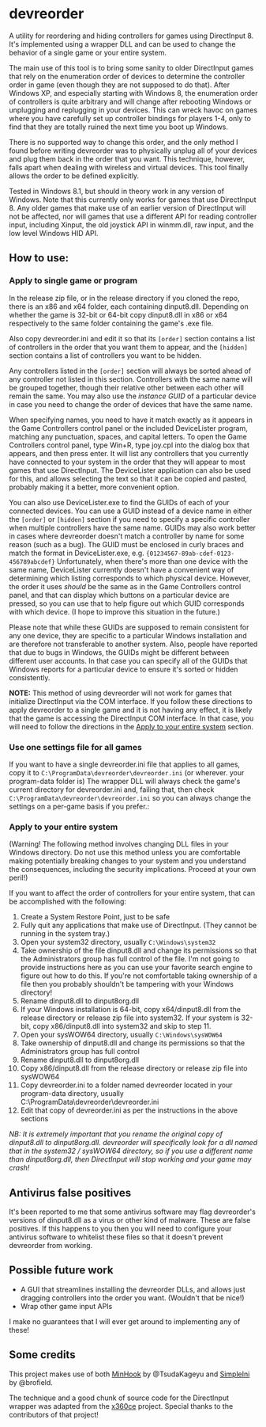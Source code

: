 # devreorder
A utility for reordering and hiding controllers for games using DirectInput 8. It's implemented using a wrapper DLL and can be used to change the behavior of a single game or your entire system.

The main use of this tool is to bring some sanity to older DirectInput games that rely on the enumeration order of devices to determine the controller order in game (even though they are not supposed to do that). After Windows XP, and especially starting with Windows 8, the enumeration order of controllers is quite arbitrary and will change after rebooting Windows or unplugging and replugging in your devices. This can wreck havoc on games where you have carefully set up controller bindings for players 1-4, only to find that they are totally ruined the next time you boot up Windows.

There is no supported way to change this order, and the only method I found before writing devreorder was to physically unplug all of your devices and plug them back in the order that you want. This technique, however, falls apart when dealing with wireless and virtual devices. This tool finally allows the order to be defined explicitly.

Tested in Windows 8.1, but should in theory work in any version of Windows. Note that this currently only works for games that use DirectInput 8. Any older games that make use of an earlier version of DirectInput will not be affected, nor will games that use a different API for reading controller input, including Xinput, the old joystick API in winmm.dll, raw input, and the low level Windows HID API.

## How to use:

### Apply to single game or program

In the release zip file, or in the release directory if you cloned the repo, there is an x86 and x64 folder, each containing dinput8.dll. Depending on whether the game is 32-bit or 64-bit copy dinput8.dll in x86 or x64 respectively to the same folder containing the game's .exe file.

Also copy devreorder.ini and edit it so that its `[order]` section contains a list of controllers in the order that you want them to appear, and the `[hidden]` section contains a list of controllers you want to be hidden.

Any controllers listed in the `[order]` section will always be sorted ahead of any controller not listed in this section. Controllers with the same name will be grouped together, though their relative other between each other will remain the same. You may also use the *instance GUID* of a particular device in case you need to change the order of devices that have the same name.

When specifying names, you need to have it match exactly as it appears in the Game Controllers control panel or the included DeviceLister program, matching any punctuation, spaces, and capital letters. To open the Game Controllers control panel, type Win+R, type joy.cpl into the dialog box that appears, and then press enter. It will list any controllers that you currently have connected to your system in the order that they will appear to most games that use DirectInput. The DeviceLister application can also be used for this, and allows selecting the text so that it can be copied and pasted, probably making it a better, more convenient option.

You can also use DeviceLister.exe to find the GUIDs of each of your connected devices. You can use a GUID instead of a device name in either the `[order]` or `[hidden]` section if you need to specify a specific controller when multiple controllers have the same name. GUIDs may also work better in cases where devreorder doesn't match a controller by name for some reason (such as a bug). The GUID must be enclosed in curly braces and match the format in DeviceLister.exe, e.g. `{01234567-89ab-cdef-0123-456789abcdef}` Unfortunately, when there's more than one device with the same name, DeviceLister currently doesn't have a convenient way of determining which listing corresponds to which physical device. However, the order it uses *should* be the same as in the Game Controllers control panel, and that can display which buttons on a particular device are pressed, so you can use that to help figure out which GUID corresponds with which device. (I hope to improve this situation in the future.)

Please note that while these GUIDs are supposed to remain consistent for any one device, they are specific to a particular Windows installation and are therefore not transferable to another system. Also, people have reported that due to bugs in Windows, the GUIDs might be different between different user accounts. In that case you can specify all of the GUIDs that Windows reports for a particular device to ensure it's sorted or hidden consistently.

**NOTE:** This method of using devreorder will not work for games that initialize DirectInput via the COM interface. If you follow these directions to apply devreorder to a single game and it is not having any effect, it is likely that the game is accessing the DirectInput COM interface. In that case, you will need to follow the directions in the [Apply to your entire system](#apply-to-your-entire-system) section.

### Use one settings file for all games

If you want to have a single devreorder.ini file that applies to all games, copy it to `C:\ProgramData\devreorder\devreorder.ini` (or wherever. your program-data folder is) The wrapper DLL will always check the game's current directory for devreorder.ini and, failing that, then check `C:\ProgramData\devreorder\devreorder.ini` so you can always change the settings on a per-game basis if you prefer.:

### Apply to your entire system

(Warning! The following method involves changing DLL files in your Windows directory. Do not use this method unless you are comfortable making potentially breaking changes to your system and you understand the consequences, including the security implications. Proceed at your own peril!)

If you want to affect the order of controllers for your entire system, that can be accomplished with the following:

1. Create a System Restore Point, just to be safe
2. Fully quit any applications that make use of DirectInput. (They cannot be running in the system tray.)
3. Open your system32 directory, usually `C:\Windows\system32`
4. Take ownership of the file dinput8.dll and change its permissions so that the Administrators group has full control of the file. I'm not going to provide instructions here as you can use your favorite search engine to figure out how to do this. If you're not comfortable taking ownership of a file then you probably shouldn't be tampering with your Windows directory!
5. Rename dinput8.dll to dinput8org.dll
6. If your Windows installation is 64-bit, copy x64/dinput8.dll from the release directory or release zip file into system32. If your system is 32-bit, copy x86/dinput8.dll into system32 and skip to step 11.
7. Open your sysWOW64 directory, usually `C:\Windows\sysWOW64`
8. Take ownership of dinput8.dll and change its permissions so that the Administrators group has full control
9. Rename dinput8.dll to dinput8org.dll
10. Copy x86/dinput8.dll from the release directory or release zip file into sysWOW64
11. Copy devreorder.ini to a folder named devreorder located in your program-data directory, usually C:\ProgramData\devreorder\devreorder.ini
12. Edit that copy of devreorder.ini as per the instructions in the above sections

*NB: It is extremely important that you rename the original copy of dinput8.dll to dinput8org.dll. devreorder will specifically look for a dll named that in the system32 / sysWOW64 directory, so if you use a different name than dinput8org.dll, then DirectInput will stop working and your game may crash!*

## Antivirus false positives

It's been reported to me that some antivirus software may flag devreorder's versions of dinput8.dll as a virus or other kind of malware. These are false positives. If this happens to you then you will need to configure your antivirus software to whitelist these files so that it doesn't prevent devreorder from working.

## Possible future work

- A GUI that streamlines installing the devreorder DLLs, and allows just dragging controllers into the order you want. (Wouldn't that be nice!)
- Wrap other game input APIs

I make no guarantees that I will ever get around to implementing any of these!

## Some credits

This project makes use of both [MinHook](https://github.com/TsudaKageyu/minhook) by @TsudaKageyu and [SimpleIni](https://github.com/brofield/simpleini) by @brofield.

The technique and a good chunk of source code for the DirectInput wrapper was adapted from the [x360ce](https://github.com/x360ce/x360ce) project. Special thanks to the contributors of that project!

